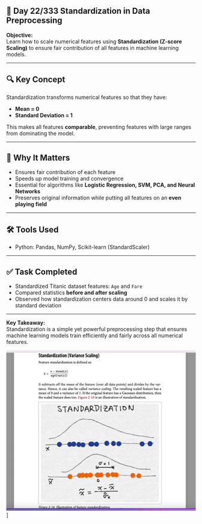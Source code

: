 

##  🚀 Day 22/333 Standardization in Data Preprocessing

**Objective:**  
Learn how to scale numerical features using **Standardization (Z-score Scaling)** to ensure fair contribution of all features in machine learning models.

---

## 🔍 Key Concept
Standardization transforms numerical features so that they have:  
- **Mean = 0**  
- **Standard Deviation = 1**  

This makes all features **comparable**, preventing features with large ranges from dominating the model.

---

## 📌 Why It Matters
- Ensures fair contribution of each feature  
- Speeds up model training and convergence  
- Essential for algorithms like **Logistic Regression, SVM, PCA, and Neural Networks**  
- Preserves original information while putting all features on an **even playing field**

---

## 🛠 Tools Used
- Python: Pandas, NumPy, Scikit-learn (StandardScaler)  

---

## ✅ Task Completed
- Standardized Titanic dataset features: `Age` and `Fare`  
- Compared statistics **before and after scaling**  
- Observed how standardization centers data around 0 and scales it by standard deviation

---

**Key Takeaway:**  
Standardization is a simple yet powerful preprocessing step that ensures machine learning models train efficiently and fairly across all numerical features.

 ![alt text](Standardization.png)]